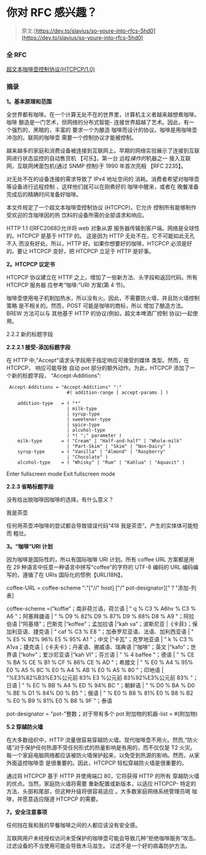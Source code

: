 # 你对 RFC 感兴趣？

> 原文:[https://dev.to/slavius/so-youre-into-rfcs-5hd0](https://dev.to/slavius/so-youre-into-rfcs-5hd0)

### 全 RFC

[超文本咖啡壶控制协议(HTCPCP/1.0)](https://tools.ietf.org/html/rfc2324)

### 摘录

**1。基本原理和范围**

全世界都有咖啡。在一个计算无处不在的世界里，计算机主义者越来越想煮咖啡。咖啡
酿造是一门艺术，但网络的分布式智能-
连接世界超越了艺术。因此，有一个强烈的，黑暗的，丰富的
要求一个为酿造
咖啡而设计的协议。咖啡是用咖啡壶冲泡的。联网的咖啡壶
需要一个控制协议才能被控制。

越来越多的家庭和消费设备被连接到互联网上。早期的网络实验展示了连接到互联网进行状态监控的自动售货机
【可乐】。第一台
远程*操作的*机器之一
接入互联网，互联网烤面包机(通过 SNMP 控制)于 1990 年首次亮相
【RFC 2235】。

对无处不在的设备连接的需求导致了 IPv4 地址空间的
消耗。消费者希望对咖啡壶等设备进行远程控制
，这样他们就可以在刚煮好的
咖啡中醒来，或者在
晚餐准备完成后的精确时间准备好咖啡。

本文件规定了一个超文本咖啡壶控制协议
(HTCPCP)，它允许
控制所有能够制作受欢迎的含咖啡因的热
饮料的设备所需的全部请求和响应。

HTTP 1.1 ([RFC2068])允许将 web 对象从源
服务器传输到客户端。网络是全球性的。HTCPCP 是基于 HTTP 的。
这是因为 HTTP 无处不在。它不可能如此无孔不入
而没有好处。所以，HTTP 好。如果你想要好的咖啡，HTCPCP 必须是好的。要让 HTCPCP 变好，把
HTCPCP 立足于 HTTP 是好事。

**2。HTCPCP 议定书**

HTCPCP 协议建立在 HTTP 之上，增加了一些新方法、头字段和返回代码。所有 HTCPCP 服务器
应参考“咖啡:”URI 方案(第 4 节)。

咖啡壶使用电子机制加热水，所以没有火。因此，不需要防火墙，并且防火墙控制策略
是不相关的。然而，POST 可能是咖啡的商标，所以
增加了酿造方法。BREW 方法可以与
其他基于 HTTP 的协议(例如，超文本啤酒厂控制
协议)一起使用。

2.2.2 新的标题字段

**2.2.2.1 接受-添加标题字段**

在 HTTP 中,“Accept”请求头字段用于指定响应可接受的媒体
类型。然而，在 HTCPCP，
响应可能导致
自动 pot 部分的额外动作。为此，HTCPCP 添加了一个新的标题字段，
“Accept-Additions”:

```
 Accept-Additions = "Accept-Additions" ":"
                      #( addition-range [ accept-params ] )

    addition-type   = ( "*"
                      | milk-type
                      | syrup-type
                      | sweetener-type
                      | spice-type
                      | alcohol-type
                      ) *( ";" parameter )
    milk-type       = ( "Cream" | "Half-and-half" | "Whole-milk"
                      | "Part-Skim" | "Skim" | "Non-Dairy" )
    syrup-type      = ( "Vanilla" | "Almond" | "Raspberry"
                      | "Chocolate" )
    alcohol-type    = ( "Whisky" | "Rum" | "Kahlua" | "Aquavit" ) 
```

Enter fullscreen mode Exit fullscreen mode

**2.2.3 省略标题字段**

没有给出脱咖啡因咖啡的选择。有什么意义？

我是茶壶

任何用茶壶冲咖啡的尝试都会导致错误代码“418 我是茶壶”。产生的实体体可能短而
粗壮。

**3。“咖啡”URI 计划**

因为咖啡是国际性的，所以有国际咖啡 URI
计划。所有 coffee URL 方案都是用在
29 种语言中任意一种语言中拼写“coffee”的字符的
UTF-8 编码的 URL 编码编写的，遵循了在 URIs
国际化的惯例【URLI18N】。

coffee-URL = coffee-scheme ":"["//" host]
["/" pot-designator]["？"添加-列表]

coffee-scheme =(“koffie”；南非荷兰语，荷兰语
| " q % C3 % A6hv % C3 % A6 "；阿塞拜疆语
| " % D9 % 82% D9 % 87% D9 % 88% D8 % A9 "；阿拉伯语
|“阿基塔”；巴斯克
|“koffee”；孟加拉语
|“kah va”；波斯尼亚
|《卡菲》；保加利亚语、捷克语
| " caf % C3 % E8 "；加泰罗尼亚语、法语、加利西亚语
| " % E5 % 92% 96% E5 % 95% A1 "；中文
|“卡瓦”；克罗地亚语
| " k % C3 % A1va；捷克语
|《卡夫卡》；丹麦语、挪威语、瑞典语
|“咖啡”；英文
|“kafo”；世界语
|“kohv”；爱沙尼亚语
|“kah VI”；芬兰语
| " % 4 baffee "；德语
| " % CE % BA % CE % B1 % CF % 86% CE % AD "；希腊文
| " % E0 % A4 % 95% E0 % A5 % 8C % E0 % A4 % AB % E0 % A5 % 80 "；印地语
| "%E3%82%B3%E3%公元前 83% E3 %公元前 83%92%E3%公元前 83% "；日语
| " % EC % BB % A4 % ED % 94% BC "；朝鲜语
| " % D0 % BA % D0 % BE % D1 % 84% D0 % B5 "；俄语
| " % E0 % B8 % 81% E0 % B8 % B2 % E0 % B9 % 81% E0 % B8 % 9F "；泰语

pot-designator = "pot-"整数；对于带有多个 pot
附加物的机器-list = #(附加物)

**5.2 穿越防火墙**

在大多数组织中，HTTP 流量很容易穿越防火墙。现代咖啡壶不用火。然而,“防火墙”对于保护任何热源不受任何形式的热量影响是有用的，而不仅仅是 T2 火灾。每一个家庭电脑网络都应该被防火墙保护起来，以免受到热源的影响。然而，从家外面遥控咖啡壶
是很重要的。因此，HTCPCP 轻松穿越防火墙是很重要的。

通过将 HTCPCP 基于 HTTP 并使用端口 80，它将获得 HTTP 的所有
穿越防火墙的优点。当然，家庭防火墙将需要
重新配置或新版本，以适应 HTCPCP-
特定的方法、头部和尾部，但这种升级将很容易适应
。大多数家庭网络系统管理员喝
咖啡，并愿意适应隧道
HTCPCP 的需要。

**7。安全注意事项**

任何挡在我和我的早餐咖啡之间的人都应该没有安全感。

互联网用户未经授权访问未受保护的咖啡壶可能会导致几种“拒绝咖啡服务”攻击。
过滤设备的不当使用可能会导致木马滋生。
过滤不是一个好的病毒防护方法。